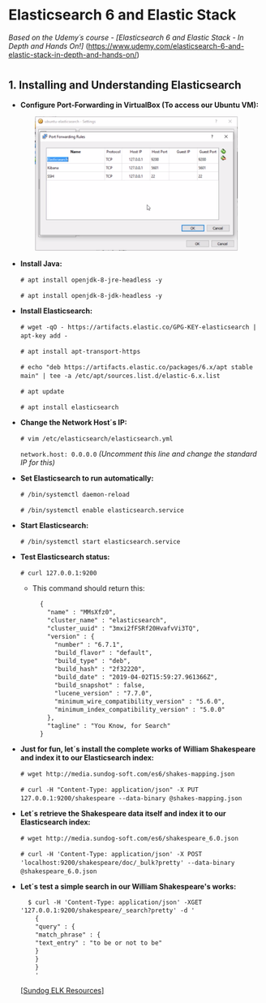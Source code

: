 # Elasticsearch 6 and Elastic Stack

*Based on the Udemy´s course - [Elasticsearch 6 and Elastic Stack - In Depth and Hands On!]*
(https://www.udemy.com/elasticsearch-6-and-elastic-stack-in-depth-and-hands-on/)

#

## 1. Installing and Understanding Elasticsearch

- **Configure Port-Forwarding in VirtualBox (To access our Ubuntu VM):**

<p align="center"><img src="images/elk-portforwarding.png" width="400px"></p>

- **Install Java:**

  `# apt install openjdk-8-jre-headless -y`

  `# apt install openjdk-8-jdk-headless -y`

- **Install Elasticsearch:**

  `# wget -qO - https://artifacts.elastic.co/GPG-KEY-elasticsearch | apt-key add -`

  `# apt install apt-transport-https`

  `# echo "deb https://artifacts.elastic.co/packages/6.x/apt stable main" | tee -a /etc/apt/sources.list.d/elastic-6.x.list`

  `# apt update`

  `# apt install elasticsearch`

- **Change the Network Host´s IP:**

  `# vim /etc/elasticsearch/elasticsearch.yml`

  `network.host: 0.0.0.0` _(Uncomment this line and change the standard IP for this)_

- **Set Elasticsearch to run automatically:**  

  `# /bin/systemctl daemon-reload`

  `# /bin/systemctl enable elasticsearch.service`

- **Start Elasticsearch:**

  `# /bin/systemctl start elasticsearch.service`

- **Test Elasticsearch status:**

  `# curl 127.0.0.1:9200`

  - This command should return this:

    ```
      {
        "name" : "MMsXfz0",
        "cluster_name" : "elasticsearch",
        "cluster_uuid" : "3mxi2fFSRf20HvafvVi3TQ",
        "version" : {
          "number" : "6.7.1",
          "build_flavor" : "default",
          "build_type" : "deb",
          "build_hash" : "2f32220",
          "build_date" : "2019-04-02T15:59:27.961366Z",
          "build_snapshot" : false,
          "lucene_version" : "7.7.0",
          "minimum_wire_compatibility_version" : "5.6.0",
          "minimum_index_compatibility_version" : "5.0.0"
        },
        "tagline" : "You Know, for Search"
      }
    ```  

- **Just for fun, let´s install the complete works of William Shakespeare and index it to our Elasticsearch index:**

  `# wget http://media.sundog-soft.com/es6/shakes-mapping.json`

  `# curl -H "Content-Type: application/json" -X PUT 127.0.0.1:9200/shakespeare --data-binary @shakes-mapping.json`

- **Let´s retrieve the Shakespeare data itself and index it to our Elasticsearch index:**

  `# wget http://media.sundog-soft.com/es6/shakespeare_6.0.json`  

  `# curl -H 'Content-Type: application/json' -X POST 'localhost:9200/shakespeare/doc/_bulk?pretty' --data-binary @shakespeare_6.0.json`

- **Let´s test a simple search in our William Shakespeare's works:**

  ```
    $ curl -H 'Content-Type: application/json' -XGET '127.0.0.1:9200/shakespeare/_search?pretty' -d '
      {
      "query" : {
      "match_phrase" : {
      "text_entry" : "to be or not to be"
      }
      }
      }
      '
  ```

  [[Sundog ELK Resources]](https://sundog-education.com/elasticsearch/)

#
